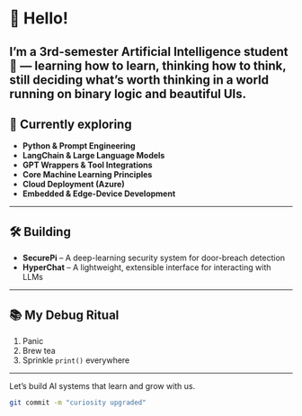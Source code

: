 # 👋 Hello!

I’m a 3rd-semester Artificial Intelligence student 🤖 — learning how to learn, thinking how to think, still deciding what’s worth thinking in a world running on binary logic and beautiful UIs.
---

## 🌱 Currently exploring  
- **Python & Prompt Engineering**  
- **LangChain & Large Language Models**  
- **GPT Wrappers & Tool Integrations**  
- **Core Machine Learning Principles**  
- **Cloud Deployment (Azure)**  
- **Embedded & Edge-Device Development**  

---

## 🛠️ Building  
- **SecurePi** – A deep-learning security system for door-breach detection  
- **HyperChat** – A lightweight, extensible interface for interacting with LLMs  

---

## 📚 My Debug Ritual  
1. Panic  
2. Brew tea  
3. Sprinkle `print()` everywhere  

---

Let’s build AI systems that learn and grow with us.  
```bash
git commit -m "curiosity upgraded"
```  
````markdown
